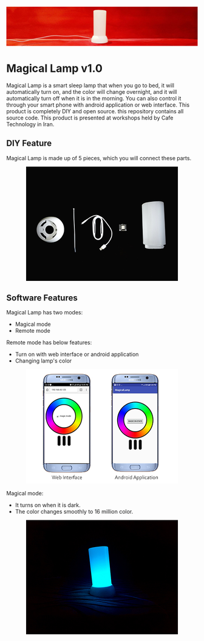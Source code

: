 ![MagicalLamp](images/banner.jpg)
# Magical Lamp v1.0
Magical Lamp is a smart sleep lamp that when you go to bed, it will automatically turn on, and the color will change overnight, and it will automatically turn off when it is in the morning.
You can also control it through your smart phone with android application or web interface.
This product is completely DIY and open source. this repository contains all source code.
This product is presented at workshops held by Cafe Technology in Iran.

## DIY Feature
Magical Lamp is made up of 5 pieces, which you will connect these parts.
<p align="center">
  <img src="images/DIY.jpg">
</p>

## Software Features
Magical Lamp has two modes:
- Magical mode
- Remote mode

Remote mode has below features:
- Turn on with web interface or android application
- Changing lamp's color
<p align="center">
  <img src="images/SoftwareFeatures.jpg">
</p>

Magical mode:
- It turns on when it is dark.
- The color changes smoothly to 16 million color.
<p align="center">
  <img src="images/MagicMode.jpg">
</p>
